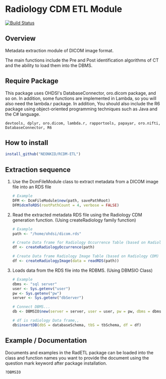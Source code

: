 # Radiology CDM ETL Module

[![Build Status](https://travis-ci.com/NEONKID/DicomHeaderExtractionModule.svg?token=KX1jEf9MwMRzGiDnba2h&branch=master)](https://travis-ci.com/NEONKID/DicomHeaderExtractionModule)



## Overview

Metadata extraction module of DICOM image format.

The main functions include the Pre and Post identification algorithms of CT and the ability to load them into the DBMS.

 

## Require Package

This package uses OHDSI's DatabaseConnector, oro.dicom package, and so on. In addition, some functions are implemented in Lambda, so you will also need the lambda.r package. In addition, You should also include the R6 package using object-oriented programming techniques such as Java and the C# language.

```
devtools, dplyr, oro.dicom, lambda.r, rapportools, papayar, oro.nifti, DatabaseConnector, R6
```



## How to install

```R
install_github("NEONKID/RCDM-ETL")
```



## Extraction sequence

1. Use the DcmFileModule class to extract metadata from a DICOM image file into an RDS file

   ```R
   # Example
   DFM <- DcmFileModule$new(path, savePathRoot)
   DFM$dcmToRDS(rootPathCount = 4, verbose = FALSE)
   ```

2. Read the extracted metadata RDS file using the Radiology CDM generation function. 
   (Using createRadiology family function)

   ```R
   # Example 
   path <- "/home/ohdsi/dicom.rds"
   
   # Create Data frame for Radiology Occurrence Table (based on Radiology CDM)
   df <- createRadiologyOccurrence(path)
   
   # Create Data frame Radiology Image Table (based on Radiology CDM)
   df <- createRadiologyImage(data = readRDS(path))
   ```

3. Loads data from the RDS file into the RDBMS. 
   (Using DBMSIO Class)

   ```R
   # Example
   dbms <- "sql server"
   user <- Sys.getenv("user")
   pw <- Sys.getenv("pw")
   server <- Sys.getenv("dbServer")
   
   # Connect DBMS...
   db <- DBMSIO$new(server = server, user = user, pw = pw, dbms = dbms)
   
   # df is radiology Data frame,,
   db$insertDB(dbS = databaseSchema, tbS = tbSchema, df = df)
   ```



## Example / Documentation

Documents and examples in the RadETL package can be loaded into the class and function names you want to provide the document using the question mark keyword after package installation.

```R
?DBMSIO
```

